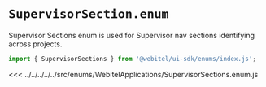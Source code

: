 # `SupervisorSection.enum`

Supervisor Sections enum is used for Supervisor nav sections identifying across projects.

```js
import { SupervisorSections } from '@webitel/ui-sdk/enums/index.js';
```

<<< ../../../../../src/enums/WebitelApplications/SupervisorSections.enum.js
